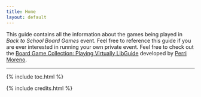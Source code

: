 ```yaml
---
title: Home
layout: default
---
```


This guide contains all the information about the games being played in *Back to School Board Games* event. Feel free to reference this guide if you are ever interested in running your own private event. Feel free to check out the [Board Game Collection: Playing Virtually LibGuide](https://libguides.uidaho.edu/Games/virtual) developed by <a href = "mailto: pmoreno@uidaho.edu">Perri Moreno</a>.


------
{% include toc.html %}

{% include credits.html %}
